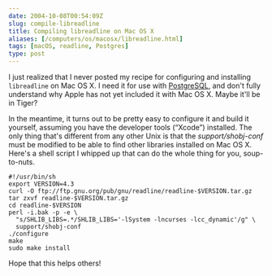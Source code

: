 ```yaml
--- 
date: 2004-10-08T00:54:09Z
slug: compile-libreadline
title: Compiling libreadline on Mac OS X
aliases: [/computers/os/macosx/libreadline.html]
tags: [macOS, readline, Postgres]
type: post
---
```


I just realized that I never posted my recipe for configuring and installing
`libreadline` on Mac OS X. I need it for use with [PostgreSQL], and don't fully
understand why Apple has not yet included it with Mac OS X. Maybe it'll be in
Tiger?

In the meantime, it turns out to be pretty easy to configure it and build it
yourself, assuming you have the developer tools (“Xcode”) installed. The only
thing that's different from any other Unix is that the *support/shobj-conf* must
be modified to be able to find other libraries installed on Mac OS X. Here's a
shell script I whipped up that can do the whole thing for you, soup-to-nuts.

    #!/usr/bin/sh
    export VERSION=4.3
    curl -O ftp://ftp.gnu.org/pub/gnu/readline/readline-$VERSION.tar.gz
    tar zxvf readline-$VERSION.tar.gz
    cd readline-$VERSION
    perl -i.bak -p -e \
      "s/SHLIB_LIBS=.*/SHLIB_LIBS='-lSystem -lncurses -lcc_dynamic'/g" \
      support/shobj-conf
    ./configure
    make
    sudo make install

Hope that this helps others!

  [PostgreSQL]: http://www/postgresql.org/ "PostgreSQL Website"
